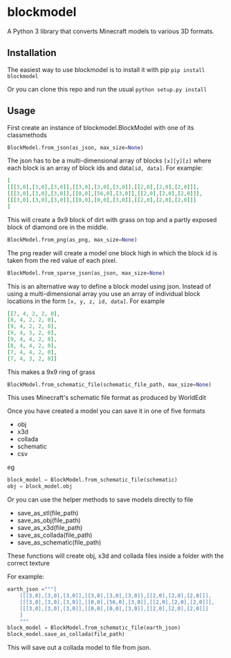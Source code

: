 # blockmodel

A Python 3 library that converts Minecraft models to various 3D formats.

## Installation

The easiest way to use blockmodel is to install it with pip `pip install blockmodel`

Or you can clone this repo and run the usual `python setup.py install`

## Usage


First create an instance of blockmodel.BlockModel with one of its classmethods

```python
BlockModel.from_json(as_json, max_size=None)
```
The json has to be a multi-dimensional array of blocks `[x][y][z]` where each block is an array of block ids and data`[id, data]`. For example:
```json
[
[[[3,0],[3,0],[3,0]],[[3,0],[3,0],[3,0]],[[2,0],[2,0],[2,0]]],
[[[3,0],[3,0],[3,0]],[[0,0],[56,0],[3,0]],[[2,0],[2,0],[2,0]]],
[[[3,0],[3,0],[3,0]],[[0,0],[0,0],[3,0]],[[2,0],[2,0],[2,0]]]
]
```
This will create a 9x9 block of dirt with grass on top and a partly exposed block of diamond ore in the middle.

```python   
BlockModel.from_png(as_png, max_size=None)
```
The png reader will create a model one block high in which the block id is taken from the red value of each pixel.

```python
BlockModel.from_sparse_json(as_json, max_size=None)
```
This is an alternative way to define a block model using json. Instead of using a multi-dimensional array you use an array of individual block locations in the form `[x, y, z, id, data]`. For example

```json
[[7, 4, 2, 2, 0],
[8, 4, 2, 2, 0],
[9, 4, 2, 2, 0],
[9, 4, 3, 2, 0],
[9, 4, 4, 2, 0],
[8, 4, 4, 2, 0],
[7, 4, 4, 2, 0],
[7, 4, 3, 2, 0]]

```
This makes a 9x9 ring of grass

```python  
BlockModel.from_schematic_file(schematic_file_path, max_size=None)
```
This uses Minecraft's schematic file format as produced by WorldEdit 

Once you have created a model you can save it in one of five formats

+ obj
+ x3d
+ collada
+ schematic
+ csv

eg

```python  
block_model = BlockModel.from_schematic_file(schematic)
obj = block_model.obj
```

Or you can use the helper methods to save models directly to file

+ save_as_stl(file_path)
+ save_as_obj(file_path)
+ save_as_x3d(file_path)
+ save_as_collada(file_path)
+ save_as_schematic(file_path)

These functions will create obj, x3d and collada files inside a folder with the correct texture

For example:

```python  
earth_json ="""[
    [[[3,0],[3,0],[3,0]],[[3,0],[3,0],[3,0]],[[2,0],[2,0],[2,0]]],
    [[[3,0],[3,0],[3,0]],[[0,0],[56,0],[3,0]],[[2,0],[2,0],[2,0]]],
    [[[3,0],[3,0],[3,0]],[[0,0],[0,0],[3,0]],[[2,0],[2,0],[2,0]]]
    ]
    """
block_model = BlockModel.from_schematic_file(earth_json)
block_model.save_as_collada(file_path)
```

This will save out a collada model to file from json.
 
    
 

